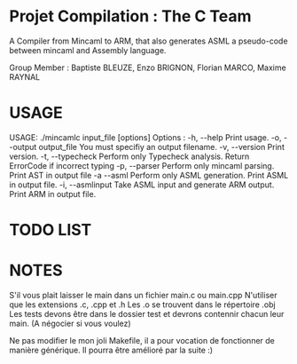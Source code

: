 # Projet Compilation : The C Team

A Compiler from Mincaml to ARM, that also generates ASML a pseudo-code between mincaml and Assembly language. 

Group Member : Baptiste BLEUZE, Enzo BRIGNON, Florian MARCO, Maxime RAYNAL

USAGE
=====
 USAGE: ./mincamlc input_file [options] 
 Options :
 -h, --help                Print usage.
 -o, --output output_file  You must specifiy an output filename.
 -v, --version             Print version.
 -t, --typecheck           Perform only Typecheck analysis. Return ErrorCode if incorrect typing 
 -p, --parser              Perform only mincaml parsing. Print AST in output file
 -a --asml                 Perform only ASML generation. Print ASML in output file.
 -i, --asmlinput           Take ASML input and generate ARM output. Print ARM in output file.
 
 TODO LIST
 =====

NOTES
=====

S'il vous plait laisser le main dans un fichier main.c ou main.cpp
N'utiliser que les extensions .c, .cpp et .h
Les .o se trouvent dans le répertoire .obj
Les tests devons être dans le dossier test et devrons contennir chacun leur
main. (A négocier si vous voulez)

Ne pas modifier le mon joli Makefile, il a pour vocation de fonctionner de
manière générique. Il pourra être amélioré par la suite :)
